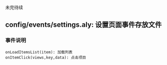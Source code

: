 未完待续
## config/events/settings.aly: 设置页面事件存放文件
### 事件说明
```
onLoadItemsList(item): 加载列表
onItemClick(views,key,data): 点击项目
```

